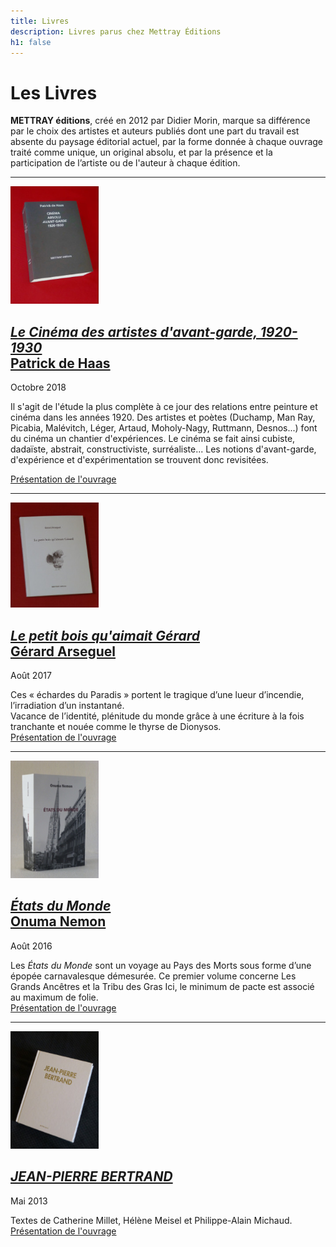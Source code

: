 ```yaml
---
title: Livres
description: Livres parus chez Mettray Éditions
h1: false
---
```


# Les Livres

<strong><span class="mettray">METTRAY</span> éditions</strong>, créé en 2012 par Didier Morin, marque sa différence par le choix des artistes et auteurs publiés dont une part du travail est absente du paysage éditorial actuel, par la forme donnée à chaque ouvrage traité comme unique, un original absolu, et par la présence et la participation de l’artiste ou de l'auteur à chaque édition.

---

<p class="clear no-margin"><img class="right" width="141" height="188" src="/files/livre-de-haas/patrick-de-haas-cinema-absolu.jpg" alt="Cinéma absolu, Avant-garde 1920-1930, Patrick de Haas : Couverture"></p>

## [_Le Cinéma des artistes d'avant-garde, 1920-1930_<br>Patrick de Haas](/livres/patrick-de-haas-cinema-absolu-avant-garde-1920-1930)
<span class="date">Octobre 2018</span>

Il s'agit de l'étude la plus complète à ce jour des relations entre peinture et cinéma dans les années 1920. Des artistes et poètes (Duchamp, Man Ray, Picabia, Malévitch, Léger, Artaud, Moholy-Nagy, Ruttmann, Desnos...) font du cinéma un chantier d'expériences.  Le cinéma se fait ainsi cubiste, dadaïste, abstrait, constructiviste, surréaliste... Les notions d'avant-garde, d'expérience et d'expérimentation se trouvent donc revisitées.

[Présentation de l'ouvrage](/livres/patrick-de-haas-cinema-absolu-avant-garde-1920-1930)

---

<p class="clear no-margin"><img class="right" width="141" height="168" src="/files/livre-arseguel/couverture.jpg" alt="Le petit bois qu'aimait Gérard, Gérard Arseguel"></p>

## [_Le petit bois qu'aimait Gérard_<br>Gérard Arseguel](/livres/gerard-arseguel-le-petit-bois-qu-aimait-gerard)
<span class="date">Août 2017</span>

Ces «&nbsp;échardes du Paradis&nbsp;» portent le tragique d’une lueur d’incendie, l’irradiation d’un instantané.  
Vacance de l’identité, plénitude du monde grâce à une écriture à la fois tranchante et nouée comme le thyrse de Dionysos.  
[Présentation de l'ouvrage](/livres/gerard-arseguel-le-petit-bois-qu-aimait-gerard)

---

<p class="clear no-margin"><img class="right" width="141" height="188" src="/files/livre-on/couverture-on.jpg" alt="États du Monde, Onuma Nemon"></p>

## [_États du Monde_<br>Onuma Nemon](/livres/onuma-nemon-etats-du-monde)
<span class="date">Août 2016</span>

Les _États du Monde_ sont un voyage au Pays des Morts sous forme d’une épopée carnavalesque démesurée. Ce premier volume concerne Les Grands Ancêtres et la Tribu des Gras Ici, le minimum de pacte est associé au maximum de folie.  
[Présentation de l'ouvrage](/livres/onuma-nemon-etats-du-monde)

---

<p class="clear no-margin"><img class="right" width="141" height="188" src="/files/livre-jpb/couverture.jpg" alt="JEAN-PIERRE BERTRAND"></p>

## [_JEAN-PIERRE BERTRAND_](/livres/jean-pierre-bertrand)
<span class="date">Mai 2013</span>

Textes de Catherine Millet, Hélène Meisel et Philippe-Alain Michaud.  
[Présentation de l'ouvrage](/livres/jean-pierre-bertrand)

